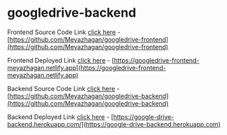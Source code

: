 # googledrive-backend

Frontend Source Code Link [click here](https://github.com/Meyazhagan/googledrive-frontend) - [https://github.com/Meyazhagan/googledrive-frontend](https://github.com/Meyazhagan/googledrive-frontend)

Frontend Deployed Link [click here](https://googledrive-frontend-meyazhagan.netlify.app) - [https://googledrive-frontend-meyazhagan.netlify.app](https://googledrive-frontend-meyazhagan.netlify.app)

Backend Source Code Link [click here](https://github.com/Meyazhagan/googledrive-backend) - [https://github.com/Meyazhagan/googledrive-backend](https://github.com/Meyazhagan/googledrive-backend)

Backend Deployed Link [click here](https://google-drive-backend.herokuapp.com/) - [https://google-drive-backend.herokuapp.com/](https://google-drive-backend.herokuapp.com)
